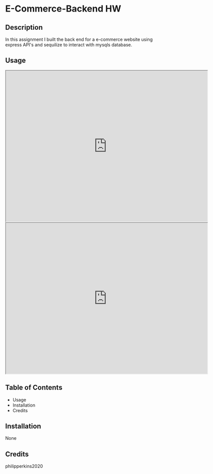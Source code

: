 # E-Commerce-Backend HW

## Description 

In this assignment I built the back end for a e-commerce website using express API's and sequilize to interact with mysqls database.


## Usage

<iframe src="https://drive.google.com/file/d/1hjFzm6_FNZMaV6NMnCa-kN61knPJDMMr/preview" width="640" height="480"></iframe>
<iframe src="https://drive.google.com/file/d/1ylSO2IlsKJKmyNvpax_KEx-iUKTja09N/preview" width="640" height="480"></iframe>


## Table of Contents 

* Usage
* Installation
* Credits


## Installation

None



## Credits

philipperkins2020